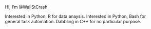 Hi, I’m @WallStCrash

Interested in Python, R for data anaysis.
Interested in Python, Bash for general task automation. 
Dabbling in C++ for no particular purpose.
  
<!---
WallStCrash/WallStCrash is a ✨ special ✨ repository because its `README.md` (this file) appears on your GitHub profile.
You can click the Preview link to take a look at your changes.
--->
